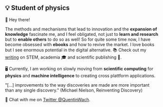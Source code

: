 ## :bulb: Student of physics

<!-- showcase GIF of science animations -->

👋 Hey there! 

The methods and mechanisms that lead to innovation and the **expansion of knowledge** fascinate me, and I feel obligated, not just to **learn and research** but to **enable others** to do so as well! So for quite some time now, I have become obsessed with **ebooks** and how to revive the market. I love books but I see enormous potential in the digital alternative. :books: Check out my [writing](https://quentinwach.substack.com/) on STEM, academia 🎓 and scientific publishing 📑. 

🖥 Currently, I am working on slowly moving from **scientific computing** for **physics** and **machine intelligence** to creating cross plattform applications.

"[...] improvements to the way discoveries are made are more important than any single discovery." (Michael Nielson, Reinventing Discovery)

<!-- :question: -->
💬 Chat with me on [Twitter @QuentinWach](https://twitter.com/QuentinWach).
